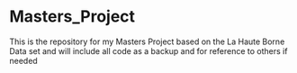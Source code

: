 # Masters_Project
This is the repository for my Masters Project based on the La Haute Borne Data set and will include all code as a backup and for reference to others if needed

